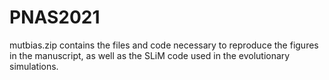 # PNAS2021

mutbias.zip contains the files and code necessary to reproduce the figures in the manuscript, as well as the SLiM code used in the evolutionary simulations.

